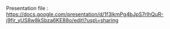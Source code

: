 Presentation file : https://docs.google.com/presentation/d/1f3lkmPg4bJpS7rIhQuR-j9fir_yUS8w8kSbza6KE88o/edit\?usp\=sharing
